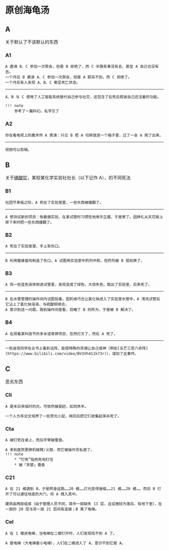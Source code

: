 # 原创海龟汤
## A
关于默认了不该默认的东西

### A1
```hide "汤面"
A 邀请 B、C 参加一次聚会，但是 B 拒绝了，而 C 半路有事没有去，甚至 A 自己也没有去。
一个月后 B 邀请 A、C 参加一次聚会，但是 A 联系不到，而 C 拒绝了。
一个月后有人发现 A、B、C 都呈死亡状态。
```

---

```hide "汤底"
A、B 与 C 使用了人工智能系统替代自己参与社交，这包含了在死后假装自己还活着的功能。

!!! note
    参考了一篇科幻。名字忘了
```

### A2
```hide "汤面"
你在看电视上的魔术师 A 表演：只见 B 把 A 切碎放进一个箱子里，过了一会 A 爬了出来。
```

---

```hide "汤底"
视频可以剪辑。
```

## B
关于[碘酸铊](https://www.luogu.com.cn/user/279197)，某校某化学实验社社长（以下记作 A），的不同死法

### B1
```hide "汤面"
社团节来临之际，A 死在了实验室里，一些东西被撞翻了。
```

---

```hide "汤底"
A 想测试新的项目：倒着做实验，在拿试管时习惯性地用手正握，于是寄了。因挣扎从天花板上摔下来时把一些东西撞翻了。
```

### B2
```hide "汤面"
A 死在了实验室里，手上有伤口。
```

---

```hide "汤底"
B 利用蜜蜂蛰咬制造了伤口，A 试图用实验室中药剂中和，但药剂被 B 提前换了。
```

### B3
```hide "汤面"
A 将一些蓝色液体倒进试管里，发现变成了绿色，大惊失色，跑出了实验室，后来死了。
```

---

```hide "汤底"
B 在水管管理的操作间内试图投毒，因机缘巧合让氯化钠进入了实验室水管中，A 清洗试管后它沾上了氯化钠溶液，与硫酸铜络合。
A 意识到这一问题，跑到操作间查看，目睹了 B 的所为，于是被 B 解决了。
```

### B4
```hide "汤面"
A 在观看某科技节的多米诺骨牌项目，忽然灯灭了，然后 A 死了。
```

---

```hide "汤底"
一些迷信同学在古书上看到法阵，能借特殊的灵魂让自己成神（例如[五芒三宫八命阵](https://www.bilibili.com/video/BV1Vh411k73r)），谋划了此事件。
```

## C
恶劣东西

### Cli
```hide "汤面"
A 是末日来临时的光，可依然被驱赶，如同羔羊。
```

```hide "汤底"
一个人为写论文培养了一些荧光小鼠，用完后把它们收集起来杀死了。
```

### Cta
```hide "汤面"
A 被钉死在桌上，而后手臂被蚕食。
```

```hide "汤底"
A 来到医院更换机械臂/义肢，而它被操作员私吞了。
!!! note
    * “钉死”指死死地钉住
    * 被「贪婪」蚕食
```

### C21
```hide "汤面"
A 在 21 楼遇到 B，于是转身逃跑……20 楼……灯光变得昏暗……21 楼……20 楼…… 而后 B 打开了可以通往地底的大门，将 A 拽入其中。
```

```hide "汤底"
建筑由两部组成（由于管理人员不同，其中一部缺失 13 层，且设施较为落后、有地下室），在一部的 20 层与另一部 21 层间有连接；B 乘了电梯。
```

### Cel
```hide "汤面"
A 在 1 楼进电梯，当电梯在二楼打开时，人们发现找不到 A 了。
```

```hide "汤底"
A 是电梯（大电梯套小电梯），人们在二楼进入了 A，意识不到它是 A。
```
